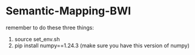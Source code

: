 # Semantic-Mapping-BWI

remember to do these three things:
1) source set_env.sh
3) pip install numpy==1.24.3 (make sure you have this version of numpy)
